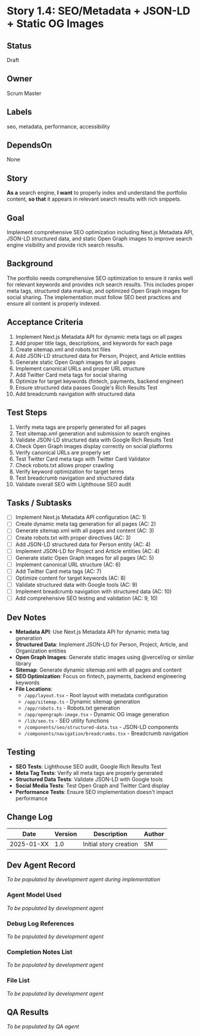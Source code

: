 # Story 1.4: SEO/Metadata + JSON-LD + Static OG Images

## Status
Draft

## Owner
Scrum Master

## Labels
seo, metadata, performance, accessibility

## DependsOn
None

## Story
**As a** search engine,
**I want** to properly index and understand the portfolio content,
**so that** it appears in relevant search results with rich snippets.

## Goal
Implement comprehensive SEO optimization including Next.js Metadata API, JSON-LD structured data, and static Open Graph images to improve search engine visibility and provide rich search results.

## Background
The portfolio needs comprehensive SEO optimization to ensure it ranks well for relevant keywords and provides rich search results. This includes proper meta tags, structured data markup, and optimized Open Graph images for social sharing. The implementation must follow SEO best practices and ensure all content is properly indexed.

## Acceptance Criteria
1. Implement Next.js Metadata API for dynamic meta tags on all pages
2. Add proper title tags, descriptions, and keywords for each page
3. Create sitemap.xml and robots.txt files
4. Add JSON-LD structured data for Person, Project, and Article entities
5. Generate static Open Graph images for all pages
6. Implement canonical URLs and proper URL structure
7. Add Twitter Card meta tags for social sharing
8. Optimize for target keywords (fintech, payments, backend engineer)
9. Ensure structured data passes Google's Rich Results Test
10. Add breadcrumb navigation with structured data

## Test Steps
1. Verify meta tags are properly generated for all pages
2. Test sitemap.xml generation and submission to search engines
3. Validate JSON-LD structured data with Google Rich Results Test
4. Check Open Graph images display correctly on social platforms
5. Verify canonical URLs are properly set
6. Test Twitter Card meta tags with Twitter Card Validator
7. Check robots.txt allows proper crawling
8. Verify keyword optimization for target terms
9. Test breadcrumb navigation and structured data
10. Validate overall SEO with Lighthouse SEO audit

## Tasks / Subtasks
- [ ] Implement Next.js Metadata API configuration (AC: 1)
- [ ] Create dynamic meta tag generation for all pages (AC: 2)
- [ ] Generate sitemap.xml with all pages and content (AC: 3)
- [ ] Create robots.txt with proper directives (AC: 3)
- [ ] Add JSON-LD structured data for Person entity (AC: 4)
- [ ] Implement JSON-LD for Project and Article entities (AC: 4)
- [ ] Generate static Open Graph images for all pages (AC: 5)
- [ ] Implement canonical URL structure (AC: 6)
- [ ] Add Twitter Card meta tags (AC: 7)
- [ ] Optimize content for target keywords (AC: 8)
- [ ] Validate structured data with Google tools (AC: 9)
- [ ] Implement breadcrumb navigation with structured data (AC: 10)
- [ ] Add comprehensive SEO testing and validation (AC: 9, 10)

## Dev Notes
- **Metadata API**: Use Next.js Metadata API for dynamic meta tag generation
- **Structured Data**: Implement JSON-LD for Person, Project, Article, and Organization entities
- **Open Graph Images**: Generate static images using @vercel/og or similar library
- **Sitemap**: Generate dynamic sitemap.xml with all pages and content
- **SEO Optimization**: Focus on fintech, payments, backend engineering keywords
- **File Locations**:
  - `/app/layout.tsx` - Root layout with metadata configuration
  - `/app/sitemap.ts` - Dynamic sitemap generation
  - `/app/robots.ts` - Robots.txt generation
  - `/app/opengraph-image.tsx` - Dynamic OG image generation
  - `/lib/seo.ts` - SEO utility functions
  - `/components/seo/structured-data.tsx` - JSON-LD components
  - `/components/navigation/breadcrumbs.tsx` - Breadcrumb navigation

## Testing
- **SEO Tests**: Lighthouse SEO audit, Google Rich Results Test
- **Meta Tag Tests**: Verify all meta tags are properly generated
- **Structured Data Tests**: Validate JSON-LD with Google tools
- **Social Media Tests**: Test Open Graph and Twitter Card display
- **Performance Tests**: Ensure SEO implementation doesn't impact performance

## Change Log
| Date | Version | Description | Author |
|------|---------|-------------|--------|
| 2025-01-XX | 1.0 | Initial story creation | SM |

## Dev Agent Record
*To be populated by development agent during implementation*

### Agent Model Used
*To be populated by development agent*

### Debug Log References
*To be populated by development agent*

### Completion Notes List
*To be populated by development agent*

### File List
*To be populated by development agent*

## QA Results
*To be populated by QA agent* 